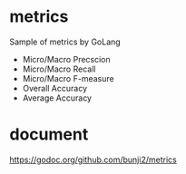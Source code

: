# metrics
Sample of metrics by GoLang

+ Micro/Macro Precscion
+ Micro/Macro Recall
+ Micro/Macro F-measure
+ Overall Accuracy
+ Average Accuracy

# document
https://godoc.org/github.com/bunji2/metrics

